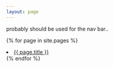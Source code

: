 ```yaml
---
layout: page
---
```


probably should be used for the nav bar..

 {% for page in site.pages %}
   <li><a href="{{ page.url }}">{{ page.title }}</a></li>
 {% endfor %}
